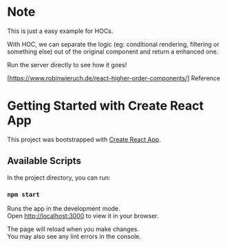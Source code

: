 # Note

This is just a easy example for HOCs.

With HOC, we can separate the logic (eg: conditional rendering, filtering or something else) out of the original component and return a enhanced one.

Run the server directly to see how it goes!

[https://www.robinwieruch.de/react-higher-order-components/] Reference

# Getting Started with Create React App

This project was bootstrapped with [Create React App](https://github.com/facebook/create-react-app).

## Available Scripts

In the project directory, you can run:

### `npm start`

Runs the app in the development mode.\
Open [http://localhost:3000](http://localhost:3000) to view it in your browser.

The page will reload when you make changes.\
You may also see any lint errors in the console.
